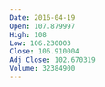 ```yaml
---
Date: 2016-04-19
Open: 107.879997
High: 108
Low: 106.230003
Close: 106.910004
Adj Close: 102.670319
Volume: 32384900
---
```

